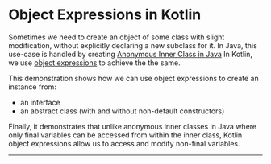 # Object Expressions in Kotlin

Sometimes we need to create an object of some class with slight modification, 
without explicitly declaring a new subclass for it. 
In Java, this use-case is handled by creating [Anonymous Inner Class in Java](https://www.geeksforgeeks.org/anonymous-inner-class-java/)
In Kotlin, we use [object expressions](https://kotlinlang.org/docs/reference/object-declarations.html) to achieve the 
the same.

This demonstration shows how we can use object expressions to create an instance from:

- an interface
- an abstract class (with and without non-default constructors)

Finally, it demonstrates that unlike anonymous inner classes in Java where only final variables can be accessed 
from within the inner class, Kotlin object expressions allow us to access and modify non-final variables.

---